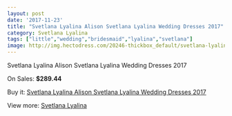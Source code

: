 ```yaml
---
layout: post
date: '2017-11-23'
title: "Svetlana Lyalina Alison Svetlana Lyalina Wedding Dresses 2017"
category: Svetlana Lyalina
tags: ["little","wedding","bridesmaid","lyalina","svetlana"]
image: http://img.hectodress.com/20246-thickbox_default/svetlana-lyalina-alison-svetlana-lyalina-wedding-dresses-2013.jpg
---
```

Svetlana Lyalina Alison Svetlana Lyalina Wedding Dresses 2017

On Sales: **$289.44**
<a href="https://www.hectodress.com/svetlana-lyalina/9389-svetlana-lyalina-alison-svetlana-lyalina-wedding-dresses-2013.html"><amp-img layout="responsive" width="600" height="600" src="//img.hectodress.com/20246-thickbox_default/svetlana-lyalina-alison-svetlana-lyalina-wedding-dresses-2013.jpg" alt="Svetlana Lyalina Alison Svetlana Lyalina Wedding Dresses 2017 0" /></a>
<a href="https://www.hectodress.com/svetlana-lyalina/9389-svetlana-lyalina-alison-svetlana-lyalina-wedding-dresses-2013.html"><amp-img layout="responsive" width="600" height="600" src="//img.hectodress.com/20248-thickbox_default/svetlana-lyalina-alison-svetlana-lyalina-wedding-dresses-2013.jpg" alt="Svetlana Lyalina Alison Svetlana Lyalina Wedding Dresses 2017 1" /></a>
<a href="https://www.hectodress.com/svetlana-lyalina/9389-svetlana-lyalina-alison-svetlana-lyalina-wedding-dresses-2013.html"><amp-img layout="responsive" width="600" height="600" src="//img.hectodress.com/20247-thickbox_default/svetlana-lyalina-alison-svetlana-lyalina-wedding-dresses-2013.jpg" alt="Svetlana Lyalina Alison Svetlana Lyalina Wedding Dresses 2017 2" /></a>

Buy it: [Svetlana Lyalina Alison Svetlana Lyalina Wedding Dresses 2017](https://www.hectodress.com/svetlana-lyalina/9389-svetlana-lyalina-alison-svetlana-lyalina-wedding-dresses-2013.html "Svetlana Lyalina Alison Svetlana Lyalina Wedding Dresses 2017")

View more: [Svetlana Lyalina](https://www.hectodress.com/156-svetlana-lyalina "Svetlana Lyalina")